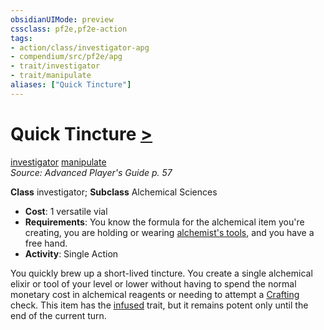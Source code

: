 ```yaml
---
obsidianUIMode: preview
cssclass: pf2e,pf2e-action
tags:
- action/class/investigator-apg
- compendium/src/pf2e/apg
- trait/investigator
- trait/manipulate
aliases: ["Quick Tincture"]
---
```

# Quick Tincture [>](rules/core-rulebook/chapter-9-playing-the-game.md#Actions "Single Action")
[investigator](rules/traits/investigator-apg.md "Investigator Class Trait")  [manipulate](rules/traits/manipulate.md "Manipulate General Trait")  
*Source: Advanced Player's Guide p. 57*  

**Class** investigator; **Subclass** Alchemical Sciences
- **Cost**: 1 versatile vial
- **Requirements**: You know the formula for the alchemical item you're creating, you are holding or wearing [alchemist's tools](compendium/equipment/items/alchemists-tools.md), and you have a free hand.
- **Activity**: Single Action

You quickly brew up a short-lived tincture. You create a single alchemical elixir or tool of your level or lower without having to spend the normal monetary cost in alchemical reagents or needing to attempt a [Crafting](compendium/skills.md#Crafting) check. This item has the [infused](rules/traits/infused.md "Infused Item Trait") trait, but it remains potent only until the end of the current turn.